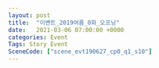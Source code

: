 ```yaml
---
layout: post
title:  "이벤트_2019여름_0화_오프닝"
date:   2021-03-06 07:00:00 +0000
categories: Event
Tags: Story Event
SceneCode: ["scene_evt190627_cp0_q1_s10"]
---
```

